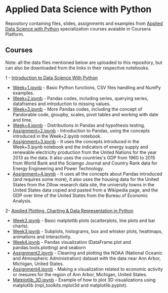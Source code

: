 # Applied Data Science with Python
Repository containing files, slides, assignments and examples from [Applied Data Science with Python](https://www.coursera.org/specializations/data-science-python) specialization courses avaiable in Coursera Platform.

## Courses
Note: all the data files mentioned below are uploaded to this repository, but can also be downloaded from the links in their respective notebooks.

1 - [Introduction to Data Science With Python](https://github.com/pedrohortencio/applied-data-science-with-python/tree/main/Introduction%20to%20Data%20Science%20in%20Python)
  * [Week+1.ipynb](https://github.com/pedrohortencio/applied-data-science-with-python/blob/main/Introduction%20to%20Data%20Science%20in%20Python/Week%2B1.ipynb) - Basic Python functions, CSV files handling and NumPy examples.
  * [Week+2.ipynb](https://github.com/pedrohortencio/applied-data-science-with-python/blob/main/Introduction%20to%20Data%20Science%20in%20Python/Week%2B2.ipynb) - Pandas codes, including series, querying series, dataframes and introduction to missing values.
  * [Week+3.ipynb](https://github.com/pedrohortencio/applied-data-science-with-python/blob/main/Introduction%20to%20Data%20Science%20in%20Python/Week%2B3.ipynb) - More Pandas codes, including the concept of Pandorable code, groupby, scales, pivot tables and working with date and time.
  * [Week+4.ipynb](https://github.com/pedrohortencio/applied-data-science-with-python/blob/main/Introduction%20to%20Data%20Science%20in%20Python/Week%2B4.ipynb) - Distributions in Pandas and hypothesis testing.
  * [Assignment+2.ipynb](https://github.com/pedrohortencio/applied-data-science-with-python/blob/main/Introduction%20to%20Data%20Science%20in%20Python/Assignment%2B2.ipynb) - Introduction to Pandas, using the concepts introduced in the Week+2.ipynb notebook.
  * [Assignment+3.ipynb](https://github.com/pedrohortencio/applied-data-science-with-python/blob/main/Introduction%20to%20Data%20Science%20in%20Python/Assignment%2B3.ipynb) - It uses the concepts introduced in the Week+3.ipynb notebook and the indicators of energy supply and renewable electricity production from the United Nations for the year 2013 as the data. It also uses the countries's GDP from 1960 to 2015 from World Bank and the Sciamgo Journal and Country Rank data for Energy Engineering and Power Technology.
  * [Assignment+4.ipynb](https://github.com/pedrohortencio/applied-data-science-with-python/blob/main/Introduction%20to%20Data%20Science%20in%20Python/Assignment%2B4.ipynb) - It uses all the concepts about Pandas introduced (and requires some more), it also uses the housing data for the United States from the Zillow research data site, the university towns in the United States data copied and pasted from a Wikipedia page, and the GDP over time of the United States from the Bureau of Economic Analysis.


2- [Applied Plotting, Charting & Data Representation in Python](https://github.com/pedrohortencio/applied-data-science-with-python/tree/main/Applied%20Plotting%2C%20Charting%20%26%20Data%20Representation%20in%20Python)
 * [Week2.ipynb](https://github.com/pedrohortencio/applied-data-science-with-python/blob/main/Applied%20Plotting%2C%20Charting%20%26%20Data%20Representation%20in%20Python/Week2.ipynb) - Basic matplotlib plots (scatterplots, line plots and bar charts).
 * [Week3.ipynb](https://github.com/pedrohortencio/applied-data-science-with-python/blob/main/Applied%20Plotting%2C%20Charting%20%26%20Data%20Representation%20in%20Python/Week3.ipynb) - Subplots, histograms, box and whisker plots, heattmaps, animations and interactivity.
 * [Week4.ipynb](https://github.com/pedrohortencio/applied-data-science-with-python/blob/main/Applied%20Plotting%2C%20Charting%20%26%20Data%20Representation%20in%20Python/Week4.ipynb) - Pandas visualization (DataFrame.plot and pandas.tools.plotting) and seaborn
 * [Assignment2.ipynb](https://github.com/pedrohortencio/applied-data-science-with-python/blob/main/Applied%20Plotting%2C%20Charting%20%26%20Data%20Representation%20in%20Python/Assignment2.ipynb) - Cleaning and plotting the NOAA (National Oceanic and Atmospheric Administration) dataset with the data near Ann Arbor, Michigan, United States.
 * [Assignment4.ipynb](https://github.com/pedrohortencio/applied-data-science-with-python/blob/main/Applied%20Plotting%2C%20Charting%20%26%20Data%20Representation%20in%20Python/Assignment4.ipynb) - Making a visualization related to economic activity or mesures for the region of Ann Arbor, Michigan, United States.
 * [Matplotlib_3D.ipynb](https://github.com/pedrohortencio/applied-data-science-with-python/blob/main/Applied%20Plotting%2C%20Charting%20%26%20Data%20Representation%20in%20Python/Matplotlib_3D.ipynb) - Example of how to plot 3D visualizations using matplotlib (mpl_toolkits.mplot3d and matplotlib.pyplot).
